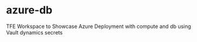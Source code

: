 # azure-db
TFE Workspace to Showcase Azure Deployment with compute and db using Vault dynamics secrets
